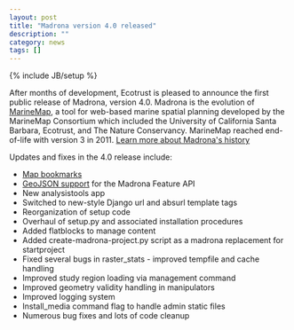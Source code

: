 ```yaml
---
layout: post
title: "Madrona version 4.0 released"
description: ""
category: news
tags: []
---
```

{% include JB/setup %}

After months of development, Ecotrust is pleased to announce the first public release of Madrona, version 4.0.  Madrona is the evolution of [MarineMap](http://marinemap.org), a tool for web-based marine spatial planning developed by the MarineMap Consortium which included the University of California Santa Barbara, Ecotrust, and The Nature Conservancy.  MarineMap reached end-of-life with version 3 in 2011.  [Learn more about Madrona's history]({{BASE_PATH}}/experience/history.html)

Updates and fixes in the 4.0 release include:

* [Map bookmarks](http://ecotrust.github.com/madrona/docs/bookmarks.html)
* [GeoJSON support](http://ecotrust.github.com/madrona/docs/geojson.html") for the Madrona Feature API
* New analysistools app
* Switched to new-style Django url and absurl template tags
* Reorganization of setup code
* Overhaul of setup.py and associated installation procedures
* Added flatblocks to manage content
* Added create-madrona-project.py script as a madrona replacement for startproject
* Fixed several bugs in raster_stats - improved tempfile and cache handling
* Improved study region loading via management command
* Improved geometry validity handling in manipulators
* Improved logging system
* Install_media command flag to handle admin static files
* Numerous bug fixes and lots of code cleanup